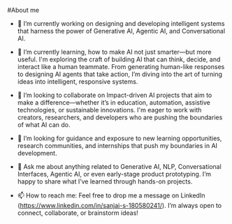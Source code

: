 #About me


- 🔭 I’m currently working on designing and developing intelligent systems that harness the power of Generative AI, Agentic AI, and Conversational AI.

- 🌱 I’m currently learning, how to make AI not just smarter—but more useful. I'm exploring the craft of building AI that can think, decide, and interact like a human teammate. From generating human-like responses to designing AI agents that take action, I’m diving into the art of turning ideas into intelligent, responsive systems.

- 👯 I’m looking to collaborate on Impact-driven AI projects that aim to make a difference—whether it’s in education, automation, assistive technologies, or sustainable innovations. I'm eager to work with creators, researchers, and developers who are pushing the boundaries of what AI can do.

- 🤔 I’m looking for guidance and exposure to new learning opportunities, research communities, and internships that push my boundaries in AI development.

- 💬 Ask me about anything related to Generative AI, NLP, Conversational Interfaces, Agentic AI, or even early-stage product prototyping. I’m happy to share what I’ve learned through hands-on projects.

- 📫 How to reach me: Feel free to drop me a message on LinkedIn (https://www.linkedin.com/in/sanjai-s-180580241/). I’m always open to connect, collaborate, or brainstorm ideas!
 
